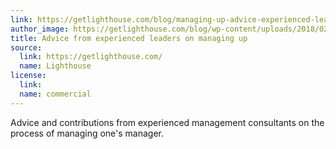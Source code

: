 ```yaml
---
link: https://getlighthouse.com/blog/managing-up-advice-experienced-leaders/
author_image: https://getlighthouse.com/blog/wp-content/uploads/2018/02/managing-up-boss.jpg
title: Advice from experienced leaders on managing up
source:
  link: https://getlighthouse.com/
  name: Lighthouse
license:
  link:
  name: commercial
---
```

<p>Advice and contributions from experienced management consultants on the process of managing one's manager.</p>
